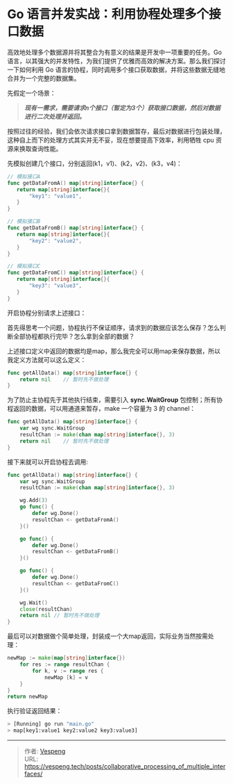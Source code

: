 # Go 语言并发实战：利用协程处理多个接口数据


高效地处理多个数据源并将其整合为有意义的结果是开发中一项重要的任务。Go 语言，以其强大的并发特性，为我们提供了优雅而高效的解决方案。那么我们探讨一下如何利用 Go 语言的协程，同时调用多个接口获取数据，并将这些数据无缝地合并为一个完整的数据集。
<!--more-->
先假定一个场景：

> _**现有一需求，需要请求n个接口（暂定为3个）获取接口数据，然后对数据进行二次处理并返回。**_

按照过往的经验，我们会依次请求接口拿到数据暂存，最后对数据进行包装处理，这种自上而下的处理方式其实并无不妥，现在想要提高下效率，利用牺牲 cpu 资源来换取查询性能。

先模拟创建几个接口，分别返回(k1，v1)、(k2，v2)、(k3，v4)：

```go {data-open=true}
// 模拟接口A
func getDataFromA() map[string]interface{} {
   return map[string]interface{}{
       "key1": "value1",
   }
}

// 模拟接口B
func getDataFromB() map[string]interface{} {
   return map[string]interface{}{
       "key2": "value2",
   }
}

// 模拟接口C
func getDataFromC() map[string]interface{} {
   return map[string]interface{}{
       "key3": "value3",
   }
}
```

开启协程分别请求上述接口：

首先得思考一个问题，协程执行不保证顺序，请求到的数据应该怎么保存？怎么判断全部协程都执行完毕？怎么拿到全部的数据？

上述接口定义中返回的数据均是map，那么我完全可以用map来保存数据，所以我定义方法就可以这么定义：

```go
func getAllData() map[string]interface{} {
	return nil    // 暂时先不做处理
}
```

为了防止主协程先于其他执行结束，需要引入 **sync.WaitGroup** 包控制；所有协程返回的数据，可以用通道来暂存，make 一个容量为 3 的 channel：

```go
func getAllData() map[string]interface{} {
    var wg sync.WaitGroup
    resultChan := make(chan map[string]interface{}, 3)
    return nil    // 暂时先不做处理
}
```

接下来就可以开启协程去调用:

```go {data-open=true}
func getAllData() map[string]interface{} {
    var wg sync.WaitGroup
    resultChan := make(chan map[string]interface{}, 3)

    wg.Add(3)
    go func() {
        defer wg.Done()
        resultChan <- getDataFromA()
    }()

    go func() {
        defer wg.Done()
        resultChan <- getDataFromB()
    }()

    go func() {
        defer wg.Done()
        resultChan <- getDataFromC()
    }()

    wg.Wait()
    close(resultChan)
    return nil // 暂时先不做处理
}
```

最后可以对数据做个简单处理，封装成一个大map返回，实际业务当然按需处理：

```go
newMap := make(map[string]interface{})
    for res := range resultChan {
        for k, v := range res {
            newMap [k] = v
    }
}
return newMap
```

执行验证返回结果：

```bash
> [Running] go run "main.go"
> map[key1:value1 key2:value2 key3:value3]
```


---

> 作者: [Vespeng](https://github.com/vespeng/)  
> URL: https://vespeng.tech/posts/collaborative_processing_of_multiple_interfaces/  


